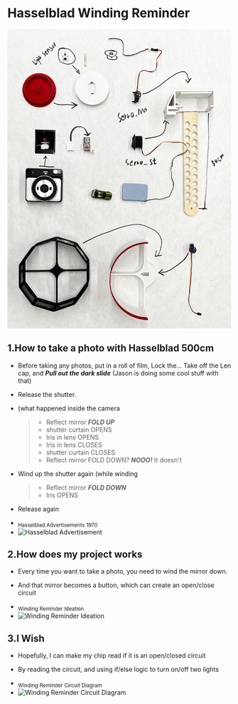 # Hasselblad Winding Reminder
<img src="IMG_6811.jpg" alt="Parts" width="600"/>

## 1.How to take a photo with Hasselblad 500cm

- Before taking any photos, put in a roll of film, Lock the... Take off the Len cap, and ***Pull out the dark slide*** (Jason is doing some cool stuff with that)
* Release the shutter. 
+ (what happened inside the camera
  > - Reflect mirror ***FOLD UP***
  > - shutter curtain OPENS
  > - Iris in lens OPENS
  > - Iris in lens CLOSES
  > - shutter curtain CLOSES
  > - Reflect mirror FOLD DOWN? ***NOOO!*** It doesn't
  
- Wind up the shutter again (while winding
  > - Reflect mirror ***FOLD DOWN***
  > - Iris OPENS
* Release again

+ <sub>Hasselblad Advertisements 1970</sub>
+ <img src="hasselblad_ad.jpeg" alt="Hasselblad Advertisement" width="600"/>


## 2.How does my project works

- Every time you want to take a photo, you need to wind the mirror down.
* And that mirror becomes a button, which can create an open/close circuit
- <sub>Winding Reminder Ideation</sub>
- <img src="Munchy_CameraReady_Idea.jpg" alt="Winding Reminder Ideation" width="600"/>

## 3.I Wish
+ Hopefully, I can make my chip read if it is an open/closed circuit
* By reading the circuit, and using if/else logic to turn on/off two lights
- <sub>Winding Reminder Circuit Diagram</sub>
- <img src="Week4_Diagram_Munchy.jpg" alt="Winding Reminder Circuit Diagram" width="600"/>

